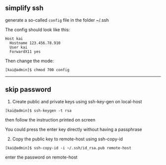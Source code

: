 ## simplify ssh
generate a so-called `config` file in the folder ~/.ssh 

The config should look like this:
```
Host kai
  Hostname 123.456.78.910
  User kai
  ForwardX11 yes
```
Then change the mode:
```
[kai@admin]$ chmod 700 config
```

---

## skip password
1. Create public and private keys using ssh-key-gen on local-host
```
[kai@admin]$ ssh-keygen -t rsa
```
then follow the instruction printed on screen

You could press the enter key directly without having a passphrase

2. Copy the public key to remote-host using ssh-copy-id
```
[kai@admin]$ ssh-copy-id -i ~/.ssh/id_rsa.pub remote-host
```
enter the password on remote-host
